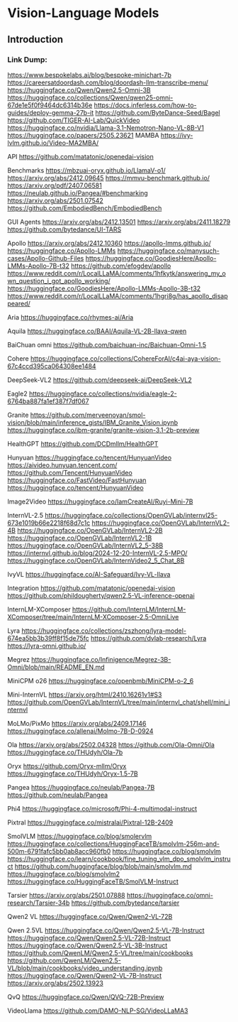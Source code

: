 # Vision-Language Models

## Introduction


### Link Dump:
https://www.bespokelabs.ai/blog/bespoke-minichart-7b
https://careersatdoordash.com/blog/doordash-llm-transcribe-menu/
https://huggingface.co/Qwen/Qwen2.5-Omni-3B
https://huggingface.co/collections/Qwen/qwen25-omni-67de1e5f0f9464dc6314b36e
https://docs.inferless.com/how-to-guides/deploy-gemma-27b-it
https://github.com/ByteDance-Seed/Bagel
https://github.com/TIGER-AI-Lab/QuickVideo
https://huggingface.co/nvidia/Llama-3.1-Nemotron-Nano-VL-8B-V1
https://huggingface.co/papers/2505.23621
MAMBA
    https://ivy-lvlm.github.io/Video-MA2MBA/

API
    https://github.com/matatonic/openedai-vision


Benchmarks
    https://mbzuai-oryx.github.io/LlamaV-o1/
    https://arxiv.org/abs/2412.09645
    https://mmvu-benchmark.github.io/
    https://arxiv.org/pdf/2407.06581
    https://neulab.github.io/Pangea/#benchmarking
    https://arxiv.org/abs/2501.07542
    https://github.com/EmbodiedBench/EmbodiedBench

GUI Agents
    https://arxiv.org/abs/2412.13501
    https://arxiv.org/abs/2411.18279
    https://github.com/bytedance/UI-TARS

Apollo
    https://arxiv.org/abs/2412.10360
    https://apollo-lmms.github.io/
    https://huggingface.co/Apollo-LMMs
    https://huggingface.co/manysuch-cases/Apollo-Github-Files
    https://huggingface.co/GoodiesHere/Apollo-LMMs-Apollo-7B-t32
    https://github.com/efogdev/apollo
    https://www.reddit.com/r/LocalLLaMA/comments/1hfkytk/answering_my_own_question_i_got_apollo_working/
    https://huggingface.co/GoodiesHere/Apollo-LMMs-Apollo-3B-t32
    https://www.reddit.com/r/LocalLLaMA/comments/1hgri8g/has_apollo_disappeared/



Aria
    https://huggingface.co/rhymes-ai/Aria


Aquila
    https://huggingface.co/BAAI/Aquila-VL-2B-llava-qwen


BaiChuan omni
    https://github.com/baichuan-inc/Baichuan-Omni-1.5

Cohere
    https://huggingface.co/collections/CohereForAI/c4ai-aya-vision-67c4ccd395ca064308ee1484

DeepSeek-VL2
    https://github.com/deepseek-ai/DeepSeek-VL2


Eagle2
    https://huggingface.co/collections/nvidia/eagle-2-6764ba887fa1ef387f7df067



Granite
    https://github.com/merveenoyan/smol-vision/blob/main/inference_gists/IBM_Granite_Vision.ipynb
    https://huggingface.co/ibm-granite/granite-vision-3.1-2b-preview

HealthGPT
    https://github.com/DCDmllm/HealthGPT



Hunyuan
    https://huggingface.co/tencent/HunyuanVideo
    https://aivideo.hunyuan.tencent.com/
    https://github.com/Tencent/HunyuanVideo
    https://huggingface.co/FastVideo/FastHunyuan
    https://huggingface.co/tencent/HunyuanVideo


Image2Video
    https://huggingface.co/IamCreateAI/Ruyi-Mini-7B

InternVL-2.5
    https://huggingface.co/collections/OpenGVLab/internvl25-673e1019b66e2218f68d7c1c
    https://huggingface.co/OpenGVLab/InternVL2-4B
    https://huggingface.co/OpenGVLab/InternVL2-2B
    https://huggingface.co/OpenGVLab/InternVL2-1B
    https://huggingface.co/OpenGVLab/InternVL2_5-38B
    https://internvl.github.io/blog/2024-12-20-InternVL-2.5-MPO/
    https://huggingface.co/OpenGVLab/InternVideo2_5_Chat_8B

IvyVL
    https://huggingface.co/AI-Safeguard/Ivy-VL-llava

Integration
    https://github.com/matatonic/openedai-vision
    https://github.com/phildougherty/qwen2.5-VL-inference-openai

InternLM-XComposer
    https://github.com/InternLM/InternLM-XComposer/tree/main/InternLM-XComposer-2.5-OmniLive


Lyra
    https://huggingface.co/collections/zszhong/lyra-model-674ea5bb3b39ff8f15de75fc
    https://github.com/dvlab-research/Lyra
    https://lyra-omni.github.io/


Megrez
    https://huggingface.co/Infinigence/Megrez-3B-Omni/blob/main/README_EN.md


MiniCPM o26
    https://huggingface.co/openbmb/MiniCPM-o-2_6


Mini-InternVL
    https://arxiv.org/html/2410.16261v1#S3
    https://github.com/OpenGVLab/InternVL/tree/main/internvl_chat/shell/mini_internvl


MoLMo/PixMo
    https://arxiv.org/abs/2409.17146
    https://huggingface.co/allenai/Molmo-7B-D-0924

Ola 
    https://arxiv.org/abs/2502.04328
    https://github.com/Ola-Omni/Ola
    https://huggingface.co/THUdyh/Ola-7b

Oryx
    https://github.com/Oryx-mllm/Oryx
    https://huggingface.co/THUdyh/Oryx-1.5-7B


Pangea
    https://huggingface.co/neulab/Pangea-7B
    https://github.com/neulab/Pangea

Phi4
    https://huggingface.co/microsoft/Phi-4-multimodal-instruct

Pixtral
    https://huggingface.co/mistralai/Pixtral-12B-2409




SmolVLM
    https://huggingface.co/blog/smolervlm
    https://huggingface.co/collections/HuggingFaceTB/smolvlm-256m-and-500m-6791fafc5bb0ab8acc960fb0
    https://huggingface.co/blog/smolvlm
    https://huggingface.co/learn/cookbook/fine_tuning_vlm_dpo_smolvlm_instruct
    https://github.com/huggingface/blog/blob/main/smolvlm.md
    https://huggingface.co/blog/smolvlm2
    https://huggingface.co/HuggingFaceTB/SmolVLM-Instruct




Tarsier
    https://arxiv.org/abs/2501.07888
    https://huggingface.co/omni-research/Tarsier-34b
    https://github.com/bytedance/tarsier

Qwen2 VL
    https://huggingface.co/Qwen/Qwen2-VL-72B

Qwen 2.5VL
    https://huggingface.co/Qwen/Qwen2.5-VL-7B-Instruct
    https://huggingface.co/Qwen/Qwen2.5-VL-72B-Instruct
    https://huggingface.co/Qwen/Qwen2.5-VL-3B-Instruct
    https://github.com/QwenLM/Qwen2.5-VL/tree/main/cookbooks
    https://github.com/QwenLM/Qwen2.5-VL/blob/main/cookbooks/video_understanding.ipynb
    https://huggingface.co/Qwen/Qwen2-VL-7B-Instruct
    https://arxiv.org/abs/2502.13923

QvQ
    https://huggingface.co/Qwen/QVQ-72B-Preview


VideoLlama
    https://github.com/DAMO-NLP-SG/VideoLLaMA3